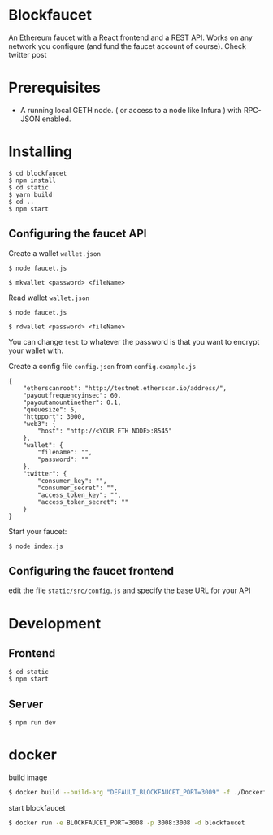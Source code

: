 # Blockfaucet

An Ethereum faucet with a React frontend and a REST API. Works on any network you configure (and fund the faucet account of course). Check twitter post

# Prerequisites

- A running local GETH node. ( or access to a node like Infura ) with RPC-JSON enabled.

# Installing

```
$ cd blockfaucet
$ npm install
$ cd static
$ yarn build
$ cd ..
$ npm start
```

## Configuring the faucet API

Create a wallet `wallet.json`

```
$ node faucet.js

$ mkwallet <password> <fileName>
```

Read wallet `wallet.json`

```
$ node faucet.js

$ rdwallet <password> <fileName>
```

You can change `test` to whatever the password is that you want to encrypt your wallet with.

Create a config file `config.json` from `config.example.js`

```
{
	"etherscanroot": "http://testnet.etherscan.io/address/",
	"payoutfrequencyinsec": 60,
	"payoutamountinether": 0.1,
	"queuesize": 5,
	"httpport": 3000,
	"web3": {
		"host": "http://<YOUR ETH NODE>:8545"
	},
	"wallet": {
		"filename": "",
		"password": ""
	},
    "twitter": {
		"consumer_key": "",
		"consumer_secret": "",
		"access_token_key": "",
		"access_token_secret": ""
	}
}
```

Start your faucet:

```
$ node index.js
```


## Configuring the faucet frontend

edit the file `static/src/config.js` and specify the base URL for your API

# Development

## Frontend

```
$ cd static
$ npm start
```

## Server

```
$ npm run dev
```

# docker

build image

```BASH
$ docker build --build-arg "DEFAULT_BLOCKFAUCET_PORT=3009" -f ./Dockerfile -t blockfaucet ./
```

start blockfaucet
```BASH
$ docker run -e BLOCKFAUCET_PORT=3008 -p 3008:3008 -d blockfaucet
```

